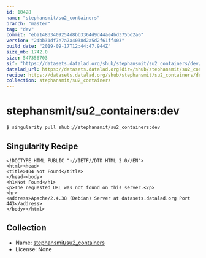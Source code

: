 ```yaml
---
id: 10428
name: "stephansmit/su2_containers"
branch: "master"
tag: "dev"
commit: "eba14833409254d8bb3364d9d44ae4bd375bd2a6"
version: "24bb31df7e7a7a4038d2a5d2f61ff403"
build_date: "2019-09-17T12:44:47.944Z"
size_mb: 1742.0
size: 547356703
sif: "https://datasets.datalad.org/shub/stephansmit/su2_containers/dev/2019-09-17-eba14833-24bb31df/24bb31df7e7a7a4038d2a5d2f61ff403.sif"
datalad_url: https://datasets.datalad.org?dir=/shub/stephansmit/su2_containers/dev/2019-09-17-eba14833-24bb31df/
recipe: https://datasets.datalad.org/shub/stephansmit/su2_containers/dev/2019-09-17-eba14833-24bb31df/Singularity
collection: stephansmit/su2_containers
---
```


# stephansmit/su2_containers:dev

```bash
$ singularity pull shub://stephansmit/su2_containers:dev
```

## Singularity Recipe

```singularity
<!DOCTYPE HTML PUBLIC "-//IETF//DTD HTML 2.0//EN">
<html><head>
<title>404 Not Found</title>
</head><body>
<h1>Not Found</h1>
<p>The requested URL was not found on this server.</p>
<hr>
<address>Apache/2.4.38 (Debian) Server at datasets.datalad.org Port 443</address>
</body></html>
```

## Collection

 - Name: [stephansmit/su2_containers](https://github.com/stephansmit/su2_containers)
 - License: None


